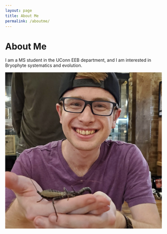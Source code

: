 ```yaml
---
layout: page
title: About Me
permalink: /aboutme/
---
```


# About Me
I am a MS student in the UConn EEB department, and I am interested in Bryophyte systematics and evolution.

![Image of Brenden Thomson](images/headshot.jpeg "Brenden Thomson")
